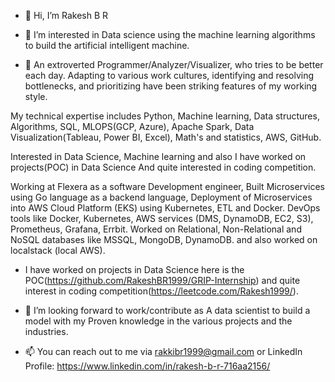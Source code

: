 - 👋 Hi, I’m Rakesh B R

- 👀 I’m interested in Data science using the machine learning algorithms to build the artificial intelligent machine.  

- 🌱 An extroverted Programmer/Analyzer/Visualizer, who tries to be better each day. Adapting to various work cultures, identifying and resolving bottlenecks, and prioritizing have been striking features of my working style.

My technical expertise includes Python, Machine learning, Data structures, Algorithms, SQL, MLOPS(GCP, Azure), Apache Spark, Data Visualization(Tableau, Power BI, Excel), Math's and statistics, AWS, GitHub.

Interested in Data Science, Machine learning and also I have worked on projects(POC) in Data Science And quite interested in coding competition.

Working at Flexera as a software Development engineer, Built Microservices using Go language as a backend language, Deployment of Microservices into AWS Cloud Platform (EKS) using Kubernetes, ETL and
Docker. DevOps tools like Docker, Kubernetes, AWS services (DMS, DynamoDB, EC2, S3), Prometheus, Grafana, Errbit. Worked on Relational, Non-Relational and NoSQL databases like MSSQL, MongoDB, DynamoDB. and also worked on localstack (local AWS).


- I have worked on projects in Data Science here is the POC(https://github.com/RakeshBR1999/GRIP-Internship) and quite interest in coding competition(https://leetcode.com/Rakesh1999/).

- 💞️ I’m looking forward to work/contribute as A data scientist to build a model with my Proven knowledge in the various projects and the industries.
- 📫 You can reach out to me via rakkibr1999@gmail.com or LinkedIn Profile: https://www.linkedin.com/in/rakesh-b-r-716aa2156/

<!---
RakeshBR1999/RakeshBR1999 is a ✨ special ✨ repository because its `README.md` (this file) appears on your GitHub profile.
You can click the Preview link to take a look at your changes.
--->

